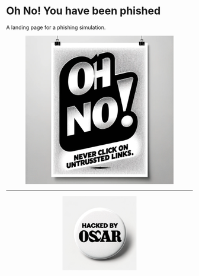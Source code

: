 # Oh No! You have been phished

A landing page for a phishing simulation.

<p align="center">
<img src="/images/page_image.png"
        alt="Phishing Simulation"
        width="400px" />
</p>

---

<p align="center">
    <img alt="HackedByOscar" src="/images/HackedByOscar.png" width="200px" />
</p>
